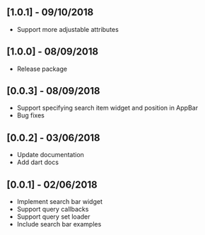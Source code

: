 ## [1.0.1] - 09/10/2018

- Support more adjustable attributes

## [1.0.0] - 08/09/2018

- Release package

## [0.0.3] - 08/09/2018

- Support specifying search item widget and position in AppBar
- Bug fixes

## [0.0.2] - 03/06/2018

- Update documentation
- Add dart docs

## [0.0.1] - 02/06/2018

- Implement search bar widget
- Support query callbacks
- Support query set loader
- Include search bar examples
